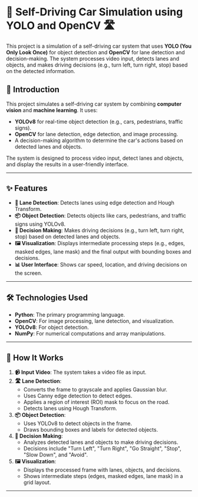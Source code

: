 # 🚗 Self-Driving Car Simulation using YOLO and OpenCV 🛣️

This project is a simulation of a self-driving car system that uses **YOLO (You Only Look Once)** for object detection and **OpenCV** for lane detection and decision-making. The system processes video input, detects lanes and objects, and makes driving decisions (e.g., turn left, turn right, stop) based on the detected information.

## 🎯 Introduction

This project simulates a self-driving car system by combining **computer vision** and **machine learning**. It uses:

- **YOLOv8** for real-time object detection (e.g., cars, pedestrians, traffic signs).
- **OpenCV** for lane detection, edge detection, and image processing.
- A decision-making algorithm to determine the car's actions based on detected lanes and objects.

The system is designed to process video input, detect lanes and objects, and display the results in a user-friendly interface.

---

## ✨ Features

- **🚦 Lane Detection**: Detects lanes using edge detection and Hough Transform.
- **📦 Object Detection**: Detects objects like cars, pedestrians, and traffic signs using YOLOv8.
- **🤖 Decision Making**: Makes driving decisions (e.g., turn left, turn right, stop) based on detected lanes and objects.
- **🖼️ Visualization**: Displays intermediate processing steps (e.g., edges, masked edges, lane mask) and the final output with bounding boxes and decisions.
- **📊 User Interface**: Shows car speed, location, and driving decisions on the screen.

---

## 🛠️ Technologies Used

- **Python**: The primary programming language.
- **OpenCV**: For image processing, lane detection, and visualization.
- **YOLOv8**: For object detection.
- **NumPy**: For numerical computations and array manipulations.

---

## 🧠 How It Works

1. **📹 Input Video**: The system takes a video file as input.
2. **🛣️ Lane Detection**:
   - Converts the frame to grayscale and applies Gaussian blur.
   - Uses Canny edge detection to detect edges.
   - Applies a region of interest (ROI) mask to focus on the road.
   - Detects lanes using Hough Transform.
3. **📦 Object Detection**:
   - Uses YOLOv8 to detect objects in the frame.
   - Draws bounding boxes and labels for detected objects.
4. **🤖 Decision Making**:
   - Analyzes detected lanes and objects to make driving decisions.
   - Decisions include "Turn Left", "Turn Right", "Go Straight", "Stop", "Slow Down", and "Avoid".
5. **🖼️ Visualization**:
   - Displays the processed frame with lanes, objects, and decisions.
   - Shows intermediate steps (edges, masked edges, lane mask) in a grid layout.

---
